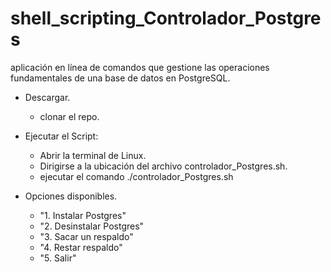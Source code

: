 # shell_scripting_Controlador_Postgres
 aplicación en línea de comandos que gestione las operaciones fundamentales de una base de datos en PostgreSQL.


- Descargar.
 	- clonar el repo.

- Ejecutar el Script:
	- Abrir la terminal de Linux. 
	- Dirigirse a la ubicación del archivo controlador_Postgres.sh.
	- ejecutar el comando ./controlador_Postgres.sh


- Opciones disponibles.
	- "1. Instalar Postgres"
	- "2. Desinstalar Postgres"
	- "3. Sacar un respaldo"
	- "4. Restar respaldo"
	- "5. Salir"

